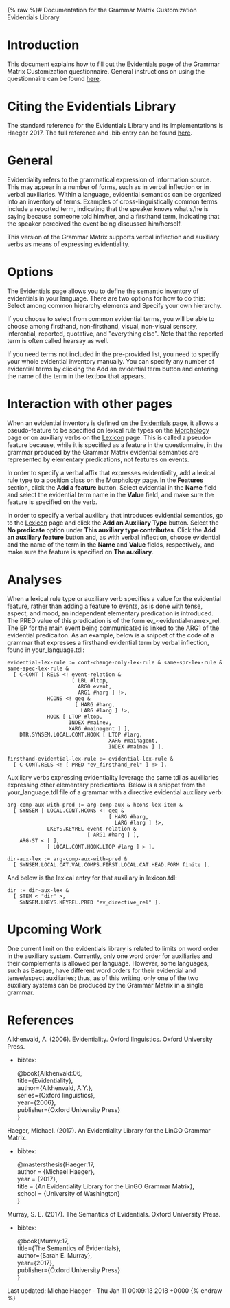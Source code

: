 {% raw %}# Documentation for the Grammar Matrix Customization Evidentials Library

# Introduction

This document explains how to fill out the
[Evidentials](http://www.delph-in.net/matrix/customize/matrix.cgi?subpage=evidentials)
page of the Grammar Matrix Customization questionnaire. General
instructions on using the questionnaire can be found
[here](/MatrixDocTop#General_instructions_on_how_to_use_the_questionnaire).

# Citing the Evidentials Library

The standard reference for the Evidentials Library and its
implementations is Haeger 2017. The full reference and .bib entry can be
found [here](/MatrixDoc/Evidentials#References).

# General

Evidentiality refers to the grammatical expression of information
source. This may appear in a number of forms, such as in verbal
inflection or in verbal auxiliaries. Within a language, evidential
semantics can be organized into an inventory of terms. Examples of
cross-linguistically common terms include a reported term, indicating
that the speaker knows what s/he is saying because someone told him/her,
and a firsthand term, indicating that the speaker perceived the event
being discussed him/herself.

This version of the Grammar Matrix supports verbal inflection and
auxiliary verbs as means of expressing evidentiality.

# Options

The
[Evidentials](http://www.delph-in.net/matrix/customize/matrix.cgi?subpage=evidentials)
page allows you to define the semantic inventory of evidentials in your
language. There are two options for how to do this: Select among common
hierarchy elements and Specify your own hierarchy.

If you choose to select from common evidential terms, you will be able
to choose among firsthand, non-firsthand, visual, non-visual sensory,
inferential, reported, quotative, and "everything else". Note that the
reported term is often called hearsay as well.

If you need terms not included in the pre-provided list, you need to
specify your whole evidential inventory manually. You can specify any
number of evidential terms by clicking the Add an evidential term button
and entering the name of the term in the textbox that appears.

# Interaction with other pages

When an evidential inventory is defined on the
[Evidentials](http://www.delph-in.net/matrix/customize/matrix.cgi?subpage=evidentials)
page, it allows a pseudo-feature to be specified on lexical rule types
on the
[Morphology](http://www.delph-in.net/matrix/customize/matrix.cgi?subpage=morphology)
page or on auxiliary verbs on the
[Lexicon](http://www.delph-in.net/matrix/customize/matrix.cgi?subpage=lexicon)
page. This is called a pseudo-feature because, while it is specified as
a feature in the questionnaire, in the grammar produced by the Grammar
Matrix evidential semantics are represented by elementary predications,
not features on events.

In order to specify a verbal affix that expresses evidentiality, add a
lexical rule type to a position class on the
[Morphology](http://www.delph-in.net/matrix/customize/matrix.cgi?subpage=morphology)
page. In the **Features** section, click the **Add a feature** button.
Select evidential in the **Name** field and select the evidential term
name in the **Value** field, and make sure the feature is specified on
the verb.

In order to specify a verbal auxiliary that introduces evidential
semantics, go to the
[Lexicon](http://www.delph-in.net/matrix/customize/matrix.cgi?subpage=lexicon)
page and click the **Add an Auxiliary Type** button. Select the **No
predicate** option under **This auxiliary type contributes**. Click the
**Add an auxiliary feature** button and, as with verbal inflection,
choose evidential and the name of the term in the **Name** and **Value**
fields, respectively, and make sure the feature is specified on **The
auxiliary**.

# Analyses

When a lexical rule type or auxiliary verb specifies a value for the
evidential feature, rather than adding a feature to events, as is done
with tense, aspect, and mood, an independent elementary predication is
introduced. The PRED value of this predication is of the form
ev\_&lt;evidential-name&gt;\_rel. The EP for the main event being
communicated is linked to the ARG1 of the evidential predicaiton. As an
example, below is a snippet of the code of a grammar that expresses a
firsthand evidential term by verbal inflection, found in
your\_language.tdl:

    evidential-lex-rule := cont-change-only-lex-rule & same-spr-lex-rule & same-spec-lex-rule &
      [ C-CONT [ RELS <! event-relation &
                         [ LBL #ltop,
                           ARG0 event,
                           ARG1 #harg ] !>,
                 HCONS <! qeq &
                          [ HARG #harg,
                            LARG #larg ] !>,
                 HOOK [ LTOP #ltop,
                        INDEX #mainev,
                        XARG #mainagent ] ],
        DTR.SYNSEM.LOCAL.CONT.HOOK [ LTOP #larg,
                                     XARG #mainagent,
                                     INDEX #mainev ] ].
    
    firsthand-evidential-lex-rule := evidential-lex-rule &
      [ C-CONT.RELS <! [ PRED "ev_firsthand_rel" ] !> ].

Auxiliary verbs expressing evidentiality leverage the same tdl as
auxiliaries expressing other elementary predications. Below is a snippet
from the your\_language.tdl file of a grammar with a directive
evidential auxiliary verb:

    arg-comp-aux-with-pred := arg-comp-aux & hcons-lex-item &
      [ SYNSEM [ LOCAL.CONT.HCONS <! qeq &
                                     [ HARG #harg,
                                       LARG #larg ] !>,
                 LKEYS.KEYREL event-relation &
                              [ ARG1 #harg ] ],
        ARG-ST < [ ],
                 [ LOCAL.CONT.HOOK.LTOP #larg ] > ].
    
    dir-aux-lex := arg-comp-aux-with-pred &
      [ SYNSEM.LOCAL.CAT.VAL.COMPS.FIRST.LOCAL.CAT.HEAD.FORM finite ].

And below is the lexical entry for that auxiliary in lexicon.tdl:

    dir := dir-aux-lex &
      [ STEM < "dir" >,
        SYNSEM.LKEYS.KEYREL.PRED "ev_directive_rel" ].

# Upcoming Work

One current limit on the evidentials library is related to limits on
word order in the auxiliary system. Currently, only one word order for
auxiliaries and their complements is allowed per language. However, some
languages, such as Basque, have different word orders for their
evidential and tense/aspect auxiliaries; thus, as of this writing, only
one of the two auxiliary systems can be produced by the Grammar Matrix
in a single grammar.

# References

Aikhenvald, A. (2006). Evidentiality. Oxford linguistics. Oxford
University Press.

- bibtex:
  
  @book{Aikhenvald:06,\
title={Evidentiality},\
author={Aikhenvald, A.Y.},\
series={Oxford linguistics},\
year={2006},\
publisher={Oxford University Press}\
}

Haeger, Michael. (2017). An Evidentiality Library for the LinGO Grammar
Matrix.

- bibtex:
  
  @mastersthesis{Haeger:17,\
author = {Michael Haeger},\
year = {2017},\
title = {An Evidentiality Library for the LinGO Grammar Matrix},\
school = {University of Washington}\
}

Murray, S. E. (2017). The Semantics of Evidentials. Oxford University
Press.

- bibtex:
  
  @book{Murray:17,\
title={The Semantics of Evidentials},\
author={Sarah E. Murray},\
year={2017},\
publisher={Oxford University Press}\
}

Last updated: MichaelHaeger - Thu Jan 11 00:09:13 2018 +0000
{% endraw %}